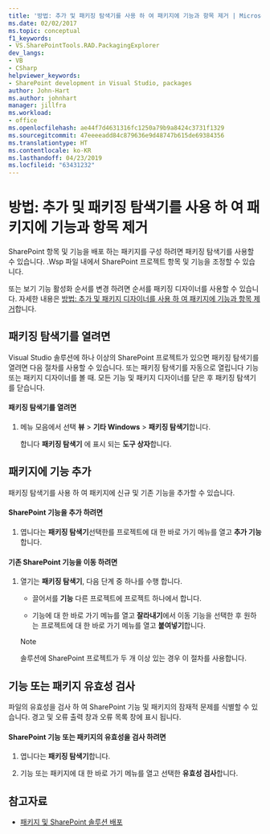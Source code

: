 ```yaml
---
title: '방법: 추가 및 패키징 탐색기를 사용 하 여 패키지에 기능과 항목 제거 | Microsoft Docs'
ms.date: 02/02/2017
ms.topic: conceptual
f1_keywords:
- VS.SharePointTools.RAD.PackagingExplorer
dev_langs:
- VB
- CSharp
helpviewer_keywords:
- SharePoint development in Visual Studio, packages
author: John-Hart
ms.author: johnhart
manager: jillfra
ms.workload:
- office
ms.openlocfilehash: ae44f7d4631316fc1250a79b9a8424c3731f1329
ms.sourcegitcommit: 47eeeeadd84c879636e9d48747b615de69384356
ms.translationtype: HT
ms.contentlocale: ko-KR
ms.lasthandoff: 04/23/2019
ms.locfileid: "63431232"
---
```

# <a name="how-to-add-and-remove-features-and-items-to-a-package-by-using-the-packaging-explorer"></a>방법: 추가 및 패키징 탐색기를 사용 하 여 패키지에 기능과 항목 제거
  SharePoint 항목 및 기능을 배포 하는 패키지를 구성 하려면 패키징 탐색기를 사용할 수 있습니다. .Wsp 파일 내에서 SharePoint 프로젝트 항목 및 기능을 조정할 수 있습니다.

 또는 보기 기능 활성화 순서를 변경 하려면 순서를 패키징 디자이너를 사용할 수 있습니다. 자세한 내용은 [방법: 추가 및 패키지 디자이너를 사용 하 여 패키지에 기능과 항목 제거](../sharepoint/how-to-add-and-remove-features-and-items-to-a-package-by-using-the-package-designer.md)합니다.

## <a name="open-the-packaging-explorer"></a>패키징 탐색기를 열려면
 Visual Studio 솔루션에 하나 이상의 SharePoint 프로젝트가 있으면 패키징 탐색기를 열려면 다음 절차를 사용할 수 있습니다. 또는 패키징 탐색기를 자동으로 열립니다 기능 또는 패키지 디자이너를 볼 때. 모든 기능 및 패키지 디자이너를 닫은 후 패키징 탐색기를 닫습니다.

#### <a name="to-open-the-packaging-explorer"></a>패키징 탐색기를 열려면

1. 메뉴 모음에서 선택 **뷰** > **기타 Windows** > **패키징 탐색기**합니다.

     합니다 **패키징 탐색기** 에 표시 되는 **도구 상자**합니다.

## <a name="adding-a-feature-to-a-package"></a>패키지에 기능 추가
 패키징 탐색기를 사용 하 여 패키지에 신규 및 기존 기능을 추가할 수 있습니다.

#### <a name="to-add-a-sharepoint-feature"></a>SharePoint 기능을 추가 하려면

1. 엽니다는 **패키징 탐색기**선택한를 프로젝트에 대 한 바로 가기 메뉴를 열고 **추가 기능**합니다.

#### <a name="to-move-an-existing-sharepoint-feature"></a>기존 SharePoint 기능을 이동 하려면

1. 열기는 **패키징 탐색기**, 다음 단계 중 하나를 수행 합니다.

    - 끌어서를 **기능** 다른 프로젝트에 프로젝트 하나에서 합니다.

    - 기능에 대 한 바로 가기 메뉴를 열고 **잘라내기**에서 이동 기능을 선택한 후 원하는 프로젝트에 대 한 바로 가기 메뉴를 열고 **붙여넣기**합니다.

    > [!NOTE]
    > 솔루션에 SharePoint 프로젝트가 두 개 이상 있는 경우 이 절차를 사용합니다.

## <a name="validate-a-feature-or-package"></a>기능 또는 패키지 유효성 검사
 파일의 유효성을 검사 하 여 SharePoint 기능 및 패키지의 잠재적 문제를 식별할 수 있습니다. 경고 및 오류 출력 창과 오류 목록 창에 표시 됩니다.

#### <a name="to-validate-a-sharepoint-feature-or-package"></a>SharePoint 기능 또는 패키지의 유효성을 검사 하려면

1. 엽니다는 **패키징 탐색기**합니다.

2. 기능 또는 패키지에 대 한 바로 가기 메뉴를 열고 선택한 **유효성 검사**합니다.

## <a name="see-also"></a>참고자료
- [패키지 및 SharePoint 솔루션 배포](../sharepoint/packaging-and-deploying-sharepoint-solutions.md)
